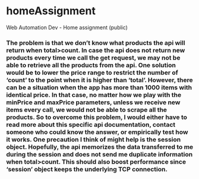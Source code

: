 # homeAssignment
Web Automation Dev - Home assignment (public)

### The problem is that we don’t know what products the api will return when total>count. In case the api does not return new products every time we call the get request, we may not be able to retrieve all the products from the api. One solution would be to lower the price range to restrict the number of ‘count’ to the point when it is higher than ‘total’. However, there can be a situation when the app has  more than 1000 items with identical price. In that case, no matter how we play with the minPrice and maxPrice parameters, unless we receive new items every call, we would not be able to scrape all the products. So to overcome this problem, I would either have to read more about this specific api documentation, contact someone who could know the answer, or empirically test how it works. One precaution I think of might help is the session object. Hopefully, the api memorizes the data transferred to me during the session and does not send me duplicate information when total>count. This should also boost performance since ‘session’ object keeps the underlying TCP connection.
